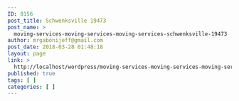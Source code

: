```yaml
---
ID: 8156
post_title: Schwenksville 19473
post_name: >
  moving-services-moving-services-moving-services-schwenksville-19473
author: mrgabonijeff@gmail.com
post_date: 2018-03-28 01:48:18
layout: page
link: >
  http://localhost/wordpress/moving-services-moving-services-moving-services-schwenksville-19473/
published: true
tags: [ ]
categories: [ ]
---
```


